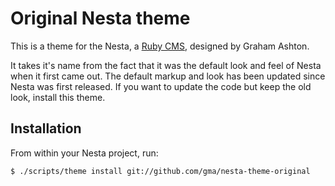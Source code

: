 Original Nesta theme
====================

This is a theme for the Nesta, a [Ruby CMS](nesta), designed by Graham Ashton.

[nesta]: http://effectif.com/nesta

It takes it's name from the fact that it was the default look and feel of Nesta when it first came out. The default markup and look has been updated since Nesta was first released. If you want to update the code but keep the old look, install this theme.

Installation
------------

From within your Nesta project, run:

    $ ./scripts/theme install git://github.com/gma/nesta-theme-original
